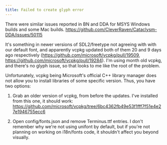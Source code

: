 ```yaml
---
title: Failed to create glyph error
---
```


There were similar issues reported in BN and DDA for MSYS Windows builds and some Mac builds.
https://github.com/CleverRaven/Cataclysm-DDA/issues/50115

It's something in newer versions of SDL2/freetype not agreeing with with our default font, and
apparently vcpkg updated both of them 20 and 9 days ago respectively
(https://github.com/microsoft/vcpkg/pull/19509, https://github.com/microsoft/vcpkg/pull/19284). I'm
using month old vcpkg, and there's no glyph issue, so that looks to me like the root of the problem.

Unfortunately, vcpkg being Microsoft's official C++ library manager does not allow you to install
libraries of some specific version. Thus, you have two options:

1. Grab an older version of vcpkg, from before the updates. I've installed from this one, it should
   work: https://github.com/microsoft/vcpkg/tree/6bc4362fb49e53f1fff7f51e4e27e1946755ecc6

2. Open config/fonts.json and remove Terminus.ttf entries. I don't remember why we're not using
   unifont by default, but if you're not planning on working on i18n/fonts code, it shouldn't affect
   you beyond visually.
